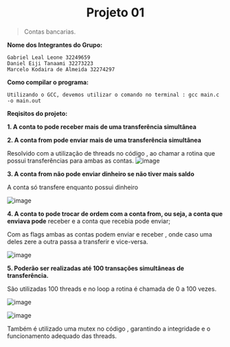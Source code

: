 <h1 align="center"> Projeto 01 </h1>


> Contas bancarias.



**Nome dos Integrantes do Grupo:**

```
Gabriel Leal Leone 32249659
Daniel Eiji Tanaami 32273223
Marcelo Kodaira de Almeida 32274297
```

**Como compilar o programa:**

```
Utilizando o GCC, devemos utilizar o comando no terminal : gcc main.c -o main.out

```

**Reqisitos do projeto:**

**1. A conta to pode receber mais de uma transferência simultânea**

**2. A conta from pode enviar mais de uma transferência simultânea**

Resolvido com a utilização de threads no código , ao chamar a rotina que possui transferências para ambas as contas.
![image](https://github.com/FelipeCle/SO_LAB/assets/94229656/599732bb-b7c3-4d27-92bc-2a7b8ebbb742)

**3. A conta from não pode enviar dinheiro se não tiver mais saldo**

A conta só transfere enquanto possui dinheiro

![image](https://github.com/FelipeCle/SO_LAB/assets/94229656/658c313a-c800-4847-96a8-e0b3220da925)


**4. A conta to pode trocar de ordem com a conta from, ou seja, a conta que enviava pode**
receber e a conta que recebia pode enviar;

Com as flags ambas as contas podem enviar e receber , onde caso uma deles zere a outra passa a transferir e vice-versa.

![image](https://github.com/FelipeCle/SO_LAB/assets/94229656/294649f1-9dd7-4e2c-a5b0-827f689f965b)


**5. Poderão ser realizadas até 100 transações simultâneas de transferência.**

São utilizadas 100 threads e no loop a rotina é chamada de 0 a 100 vezes.

![image](https://github.com/FelipeCle/SO_LAB/assets/94229656/6733e953-aa67-4359-a224-d4923f4ad140)

![image](https://github.com/FelipeCle/SO_LAB/assets/94229656/1796ff64-8a81-443c-91ba-376468b4d81a)

Também é utilizado uma mutex no código , garantindo a integridade e o funcionamento adequado das threads.

